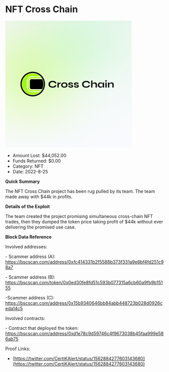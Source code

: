 # NFT Cross Chain
![NFT Cross Chain](/rektimages/NFT-Cross-Chain.png)
- Amount Lost: $44,052.00
- Funds Returned: $0.00
- Category: NFT
- Date: 2022-8-25

**Quick Summary**

The NFT Cross Chain project has been rug pulled by its team. The team made away with $44k in profits.

  


 **Details of the Exploit**

The team created the project promising simultaneous cross-chain NFT trades, then they dumped the token price taking profit of $44k without ever delivering the promised use case. 

  


 **Block Data Reference**

Involved addresses:

\- Scammer address (A): https://bscscan.com/address/0xfc414331b2f5588b373f331a9e8bf4fd251c98a7

\- Scammer address (B): https://bscscan.com/token/0x0ed30fe8fd51c593b077315a6cb60a9fb9b15155

-Scammer address (C): https://bscscan.com/address/0x15b9340646bb84abb448723b028d0926ceda14c5

  


Involved contracts:

\- Contract that deployed the token: https://bscscan.com/address/0xd1e78c9d59746c4f9673038b45faa999e586ab75


Proof Links:
- [https://twitter.com/CertiKAlert/status/1562884277603143680](https://twitter.com/CertiKAlert/status/1562884277603143680)


